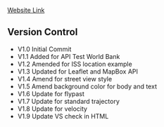 [Website Link](https://readri205.github.io/Heady_Cocktails_IFE/)

## Version Control

* V1.0 Initial Commit
* V1.1 Added for API Test World Bank
* V1.2 Amended for ISS location example
* V1.3 Updated for Leaflet and MapBox API
* V1.4 Amend for street view style
* V1.5 Amend background color for body and text
* V1.6 Update for flypast
* V1.7 Update for standard trajectory
* V1.8 Update for velocity
* V1.9 Update VS check in HTML
